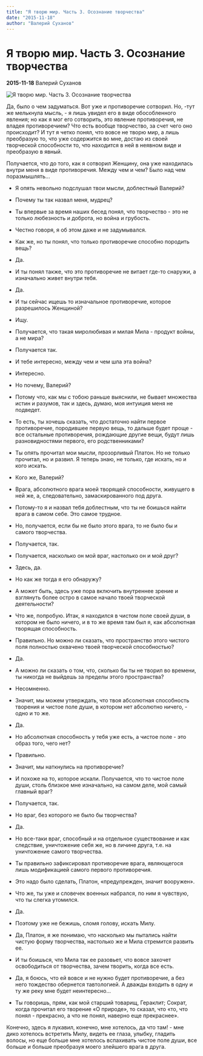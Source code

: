 ```yaml
---
title: "Я творю мир. Часть 3. Осознание творчества"
date: "2015-11-18"
author: "Валерий Суханов"
---
```


# Я творю мир. Часть 3. Осознание творчества

**2015-11-18** Валерий Суханов

![Я творю мир. Часть 3. Осознание творчества](http://eco-mir.org/sites/default/files/styles/galleryformatter_slide/public/%D0%9C%D0%BE%D0%B8%20%D1%84%D0%BE%D1%82%D0%BE%20-%20872/%D0%A4%D0%BE%D1%82%D0%BE%20%D0%B2%20%D0%BD%D0%BE%D0%B2%D0%BE%D1%81%D1%82%D1%8F%D1%85/2629-2998.jpg?itok=XVAe79Hd)

Да, было о чем задуматься. Вот уже и противоречие сотворил. Но, -тут же мелькнула мысль, - я лишь увидел его в виде обособленного явления; но как я мог его сотворить, это явление противоречия, не владея противоречием? Что есть вообще творчество, за счет чего оно происходит? И тут я четко понял, что вовсе не творю мир, а лишь преобразую то, что уже содержится во мне, достаю из своей творческой способности то, что находится в ней в неявном виде и преобразую в явный.

Получается, что до того, как я сотворил Женщину, она уже находилась внутри меня в виде противоречия. Между чем и чем? Было над чем поразмышлять...

- Я опять невольно подслушал твои мысли, доблестный Валерий?

- Почему ты так назвал меня, мудрец?

- Ты впервые за время наших бесед понял, что творчество - это не только любезность и доброта, но война и грубость.

- Честно говоря, я об этом даже и не задумывался.

- Как же, но ты понял, что только противоречие способно породить вещь?

- Да.

- И ты понял также, что это противоречие не витает где-то снаружи, а изначально живет внутри тебя.

- Да.

- И ты сейчас ищешь то изначальное противоречие, которое разрешилось Женщиной?

- Ищу.

- Получается, что такая миролюбивая и милая Мила - продукт войны, а не мира?

- Получается так.

- И тебе интересно, между чем и чем шла эта война?

- Интересно.

- Но почему, Валерий?

- Потому что, как мы с тобою раньше выяснили, не бывает множества истин и разумов, так и здесь, думаю, моя интуиция меня не подведет.

- То есть, ты хочешь сказать, что достаточно найти первое противоречие, породившее первую вещь, то дальше будет проще - все остальные противоречия, рождающие другие вещи, будут лишь разновидностями первого, его родственниками?

- Ты опять прочитал мои мысли, прозорливый Платон. Но не только прочитал, но и развил. Я теперь знаю, не только, где искать, но и кого искать.

- Кого же, Валерий?

- Врага, абсолютного врага моей творящей способности, живущего в ней же, а, следовательно, замаскированного под друга.

- Потому-то я и назвал тебя доблестным, что ты не боишься найти врага в самом себе. Это самое трудное.

- Но, получается, если бы не было этого врага, то не было бы и самого творчества.

- Получается, так.

- Получается, насколько он мой враг, настолько он и мой друг?

- Здесь, да.

- Но как же тогда я его обнаружу?

- А может быть, здесь уже пора включить внутреннее зрение и взглянуть более остро в самое начало твоей творческой деятельности?

- Что же, попробую. Итак, я находился в чистом поле своей души, в котором не было ничего, и в то же время там был я, как абсолютная творящая способность.

- Правильно. Но можно ли сказать, что пространство этого чистого поля полностью охвачено твоей творческой способностью?

- Да.

- А можно ли сказать о том, что, сколько бы ты не творил во времени, ты никогда не выйдешь за пределы этого пространства?

- Несомненно.

- Значит, мы можем утверждать, что твоя абсолютная способность творения и чистое поле души, в котором нет абсолютно ничего, - одно и то же.

- Да.

- Но абсолютная способность у тебя уже есть, а чистое поле - это образ того, чего нет?

- Правильно.

- Значит, мы наткнулись на противоречие?

- И похоже на то, которое искали. Получается, что то чистое поле души, столь близкое мне изначально, на самом деле, мой самый главный враг?

- Получается, так.

- Но враг, без которого не было бы творчества?

- Да.

- Но все-таки враг, способный и на отдельное существование и как следствие, уничтожение себя же, но в личине друга, т.е. на уничтожение самого творчества.

- Ты правильно зафиксировал противоречие врага, являющегося лишь модификацией самого первого противоречия.

- Это надо было сделать, Платон, «предупрежден, значит вооружен».

- Что же, ты уже и словечек военных набрался, по ним я чувствую, что ты слегка утомился.

- Да.

- Поэтому уже не бежишь, сломя голову, искать Милу.

- Да, Платон, я же понимаю, что насколько мы пытались найти чистую форму творчества, настолько же и Мила стремится развить ее.

- И ты боишься, что Мила так ее разовьет, что вовсе захочет освободиться от творчества, зачем творить, когда все есть.

- Да, я боюсь, что ей вовсе и не нужно будет противоречие, а без него тождество обернется тавтологией. А дважды входить в одну и ту же реку мне будет неинтересно...

- Ты говоришь, прям, как мой старший товарищ, Гераклит; Сократ, когда прочитал его творение «О природе», то сказал, что «то, что понял - прекрасно, а что не понял, наверно еще прекраснее».

Конечно, здесь я лукавил, конечно, мне хотелось, да что там! - мне дико хотелось встретить Милу, видеть ее глаза, улыбку, гладить волосы, но еще больше мне хотелось вспахивать чистое поле души, все больше и больше преобразуя моего злейшего врага в друга.